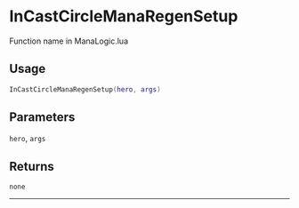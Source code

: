 # InCastCircleManaRegenSetup
Function name in ManaLogic.lua
## Usage
```lua
InCastCircleManaRegenSetup(hero, args)
```
## Parameters
`hero`, `args`
## Returns
`none`

---